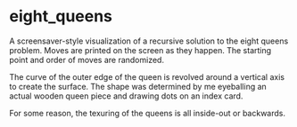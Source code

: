 eight_queens
=============

A screensaver-style visualization of a recursive solution to the eight queens problem. Moves are printed on the screen as they happen. The starting point and order of moves are randomized.

The curve of the outer edge of the queen is revolved around a vertical axis to create the surface. The shape was determined by me eyeballing an actual wooden queen piece and drawing dots on an index card.

For some reason, the texuring of the queens is all inside-out or backwards.

